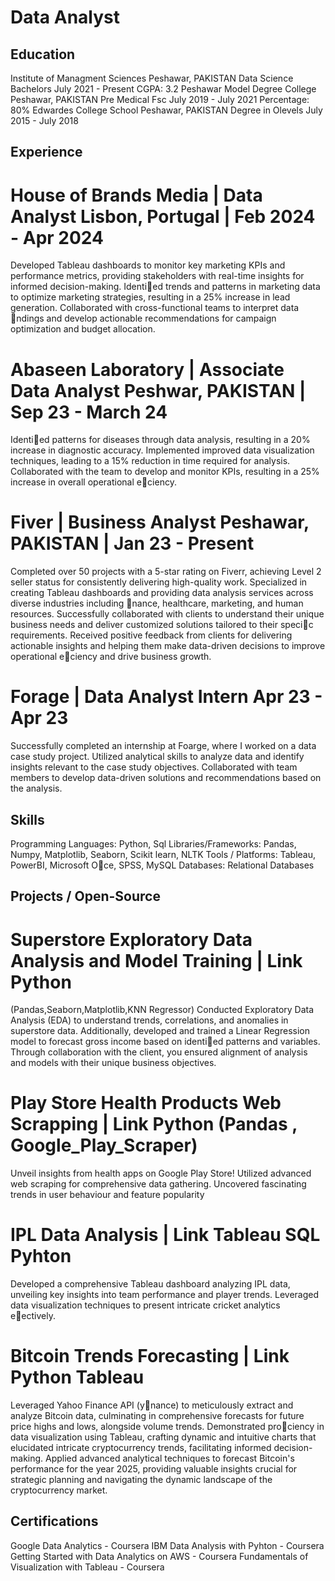 # Data Analyst
## Education
Institute of Managment Sciences Peshawar, PAKISTAN
Data Science Bachelors July 2021 - Present
CGPA: 3.2
Peshawar Model Degree College Peshawar, PAKISTAN
Pre Medical Fsc July 2019 - July 2021
Percentage: 80%
Edwardes College School Peshawar, PAKISTAN
Degree in Olevels July 2015 - July 2018
## Experience
# House of Brands Media | Data Analyst Lisbon, Portugal | Feb 2024 - Apr 2024
Developed Tableau dashboards to monitor key marketing KPIs and performance metrics, providing
stakeholders with real-time insights for informed decision-making.
Identied trends and patterns in marketing data to optimize marketing strategies, resulting in a 25%
increase in lead generation.
Collaborated with cross-functional teams to interpret data ndings and develop actionable
recommendations for campaign optimization and budget allocation.
# Abaseen Laboratory | Associate Data Analyst Peshwar, PAKISTAN | Sep 23 - March 24
Identied patterns for diseases through data analysis, resulting in a 20% increase in diagnostic accuracy.
Implemented improved data visualization techniques, leading to a 15% reduction in time required for
analysis.
Collaborated with the team to develop and monitor KPIs, resulting in a 25% increase in overall
operational eciency.
# Fiver | Business Analyst Peshawar, PAKISTAN | Jan 23 - Present
Completed over 50 projects with a 5-star rating on Fiverr, achieving Level 2 seller status for consistently
delivering high-quality work.
Specialized in creating Tableau dashboards and providing data analysis services across diverse industries
including nance, healthcare, marketing, and human resources.
Successfully collaborated with clients to understand their unique business needs and deliver customized
solutions tailored to their specic requirements.
Received positive feedback from clients for delivering actionable insights and helping them make
data-driven decisions to improve operational eciency and drive business growth.
# Forage | Data Analyst Intern Apr 23 - Apr 23
Successfully completed an internship at Foarge, where I worked on a data case study project.
Utilized analytical skills to analyze data and identify insights relevant to the case study objectives.
Collaborated with team members to develop data-driven solutions and recommendations based on the
analysis.
## Skills
Programming Languages: Python, Sql
Libraries/Frameworks: Pandas, Numpy, Matplotlib, Seaborn, Scikit learn, NLTK
Tools / Platforms: Tableau, PowerBI, Microsoft Oce, SPSS, MySQL
Databases: Relational Databases
## Projects / Open-Source
# Superstore Exploratory Data Analysis and Model Training | Link Python
(Pandas,Seaborn,Matplotlib,KNN Regressor)
Conducted Exploratory Data Analysis (EDA) to understand trends, correlations, and anomalies in
superstore data. Additionally, developed and trained a Linear Regression model to forecast gross income
based on identied patterns and variables. Through collaboration with the client, you ensured alignment
of analysis and models with their unique business objectives.
# Play Store Health Products Web Scrapping | Link Python (Pandas , Google_Play_Scraper)
Unveil insights from health apps on Google Play Store! Utilized advanced web scraping for
comprehensive data gathering. Uncovered fascinating trends in user behaviour and feature popularity
# IPL Data Analysis | Link Tableau SQL Pyhton
Developed a comprehensive Tableau dashboard analyzing IPL data, unveiling key insights into team
performance and player trends. Leveraged data visualization techniques to present intricate cricket
analytics eectively.
# Bitcoin Trends Forecasting | Link Python Tableau
Leveraged Yahoo Finance API (ynance) to meticulously extract and analyze Bitcoin data, culminating
in comprehensive forecasts for future price highs and lows, alongside volume trends.
Demonstrated prociency in data visualization using Tableau, crafting dynamic and intuitive charts that
elucidated intricate cryptocurrency trends, facilitating informed decision-making.
Applied advanced analytical techniques to forecast Bitcoin's performance for the year 2025, providing
valuable insights crucial for strategic planning and navigating the dynamic landscape of the
cryptocurrency market.
## Certifications
Google Data Analytics - Coursera
IBM Data Analysis with Pyhton - Coursera
Getting Started with Data Analytics on AWS - Coursera
Fundamentals of Visualization with Tableau - Coursera
